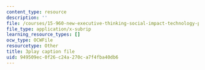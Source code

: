 ```yaml
---
content_type: resource
description: ''
file: /courses/15-960-new-executive-thinking-social-impact-technology-projects-fall-2017-spring-2018/949509ec0f26c24a270ca7f4fba40db6_sv6oW4AEVOY.srt
file_type: application/x-subrip
learning_resource_types: []
ocw_type: OCWFile
resourcetype: Other
title: 3play caption file
uid: 949509ec-0f26-c24a-270c-a7f4fba40db6
---
```

